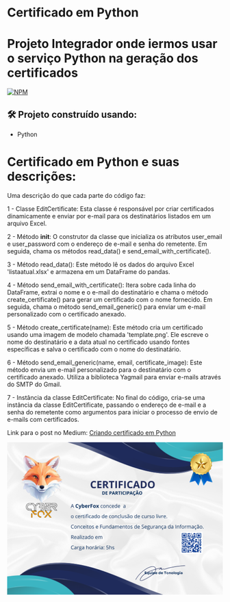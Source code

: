 # Certificado em Python
# Projeto Integrador onde iermos usar o serviço Python na geração dos certificados 
[![NPM](https://img.shields.io/npm/l/react)](https://github.com/henriquearaujooficial/Portfolio/blob/master/LICENSE)

## 🛠️ Projeto construído usando:
- Python

# Certificado em Python e suas descrições:

Uma descrição do que cada parte do código faz:

1 - Classe EditCertificate: Esta classe é responsável por criar certificados dinamicamente e enviar por e-mail para os destinatários listados em um arquivo Excel.

2 - Método __init__: O construtor da classe que inicializa os atributos user_email e user_password com o endereço de e-mail e senha do remetente. Em seguida, chama os métodos read_data() e send_email_with_certificate().

3 - Método read_data(): Este método lê os dados do arquivo Excel 'listaatual.xlsx' e armazena em um DataFrame do pandas.

4 - Método send_email_with_certificate(): Itera sobre cada linha do DataFrame, extrai o nome e o e-mail do destinatário e chama o método create_certificate() para gerar um certificado com o nome fornecido. Em seguida, chama o método send_email_generic() para enviar um e-mail personalizado com o certificado anexado.

5 - Método create_certificate(name): Este método cria um certificado usando uma imagem de modelo chamada 'template.png'. Ele escreve o nome do destinatário e a data atual no certificado usando fontes específicas e salva o certificado com o nome do destinatário.

6 - Método send_email_generic(name, email, certificate_image): Este método envia um e-mail personalizado para o destinatário com o certificado anexado. Utiliza a biblioteca Yagmail para enviar e-mails através do SMTP do Gmail.

7 - Instância da classe EditCertificate: No final do código, cria-se uma instância da classe EditCertificate, passando o endereço de e-mail e a senha do remetente como argumentos para iniciar o processo de envio de e-mails com certificados.

Link para o post no Medium: [Criando certificado em Python](https://github.com/henriquearaujooficial/python_certificate/tree/main)

![gameScreen](./template.png)
